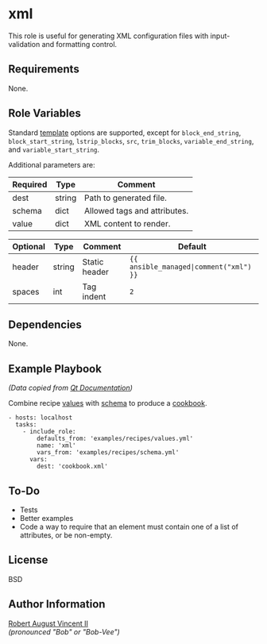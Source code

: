 xml
===

This role is useful for generating XML configuration files with
input-validation and formatting control.

Requirements
------------

None.

Role Variables
--------------

Standard [template](https://bit.ly/2PMFHoF) options are supported, except for
`block_end_string`, `block_start_string`, `lstrip_blocks`, `src`, `trim_blocks`,
`variable_end_string`, and `variable_start_string`.

Additional parameters are:

| Required | Type   | Comment                      |
|----------|--------|------------------------------|
| dest     | string | Path to generated file.      |
| schema   | dict   | Allowed tags and attributes. |
| value    | dict   | XML content to render.       |

| Optional | Type   | Comment       |  Default                                |
|----------|--------|---------------|-----------------------------------------|
| header   | string | Static header | `{{ ansible_managed\|comment("xml") }}` |
| spaces   | int    | Tag indent    | `2`                                     |

Dependencies
------------

None.

Example Playbook
----------------

*(Data copied from [Qt Documentation](https://doc.qt.io/))*

Combine recipe [values](defaults/examples/recipes/values.yml) with
[schema](vars/examples/recipes/schema.yml) to produce a
[cookbook](http://doc.qt.io/qt-5/qtxmlpatterns-recipes-files-cookbook-xml.html).

```
- hosts: localhost
  tasks:
    - include_role:
        defaults_from: 'examples/recipes/values.yml'
        name: 'xml'
        vars_from: 'examples/recipes/schema.yml'
      vars:
        dest: 'cookbook.xml'
```

To-Do
-----

* Tests
* Better examples
* Code a way to require that an element must contain one of a list
  of attributes, or be non-empty.

License
-------

BSD

Author Information
------------------

[Robert August Vincent II](https://github.com/pillarsdotnet)  
*(pronounced "Bob" or "Bob-Vee")*
